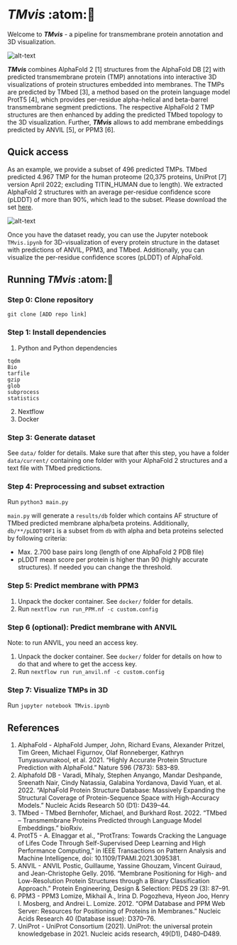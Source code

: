 # **_TMvis_**  :atom::dna:

Welcome to **_TMvis_** - a pipeline for transmembrane protein annotation and 3D visualization.

![alt-text](https://github.com/stelviopas/TMPipeline/blob/main/P45880_plddt.png)               
                                                    
**_TMvis_** combines AlphaFold 2 [1] structures from the AlphaFold DB [2] with predicted transmembrane protein (TMP) annotations into interactive 3D visualizations of protein structures embedded into membranes. The TMPs are predicted by TMbed [3], a method based on the protein language model ProtT5 [4], which provides per-residue alpha-helical and beta-barrel transmembrane segment predictions. The respective AlphaFold 2 TMP structures are then enhanced by adding the predicted TMbed topology to the 3D visualization. Further, **_TMvis_** allows to add membrane embeddings predicted by ANVIL [5], or PPM3 [6]. 

## Quick access

As an example, we provide a subset of 496 predicted TMPs. TMbed predicted 4.967 TMP for the human proteome (20,375 proteins, UniProt [7] version April 2022; excluding TITIN_HUMAN due to length). We extracted AlphaFold 2 structures with an average per-residue confidence score (pLDDT) of more than 90%, which lead to the subset. Please download the set [here](https://doi.org/10.5281/zenodo.6816083). 

![alt-text](https://zenodo.org/api/iiif/v2/3c577630-8539-4e9e-a248-5bc7fd71ec35:7e67b846-f6c8-4df8-a3b1-c5438ea954c6:TMvis_project_overview.png/full/750,/0/default.png)

Once you have the dataset ready, you can use the Jupyter notebook `TMvis.ipynb` for 3D-visualization of every protein structure in the dataset with predictions of ANVIL, PPM3, and TMbed. Additionally, you can visualize the per-residue confidence scores (pLDDT) of AlphaFold.


## Running **_TMvis_** :atom::dna:

### Step 0: Clone repository
`git clone [ADD repo link]`

### Step 1: Install dependencies 
1. Python and Python dependencies 
```
tqdm
Bio
tarfile
gzip
glob
subprocess
statistics
```       
2. Nextflow
3. Docker

### Step 3: Generate dataset
See `data/` folder for details.
Make sure that after this step, you have a folder `data/current/` containing one folder with your AlphaFold 2 structures and a text file with TMbed predictions.

### Step 4: Preprocessing and subset extraction
Run ```python3 main.py```

`main.py` will generate a `results/db` folder which contains AF structure of TMbed predicted membrane alpha/beta proteins. Additionally, `db/**/pLDDT90F1` is a subset from `db` with alpha and beta proteins selected by following criteria: 
- Max. 2.700 base pairs long (length of one AlphaFold 2 PDB file) 
- pLDDT mean score per protein is higher than 90 (highly accurate structures). If needed you can change the threshold.

### Step 5: Predict membrane with PPM3  
1. Unpack the docker container. See `docker/` folder for details.
2. Run ```nextflow run run_PPM.nf -c custom.config```

### Step 6 (optional): Predict membrane with ANVIL
Note: to run ANVIL, you need an access key.
1. Unpack the docker container. See `docker/` folder for details on how to do that and where to get the access key.
2. Run ```nextflow run run_anvil.nf -c custom.config```

### Step 7: Visualize TMPs in 3D     
Run ```jupyter notebook TMvis.ipynb```

## References 
1. AlphaFold - AlphaFold Jumper, John, Richard Evans, Alexander Pritzel, Tim Green, Michael Figurnov, Olaf Ronneberger, Kathryn Tunyasuvunakool, et al. 2021. “Highly Accurate Protein Structure Prediction with AlphaFold.” Nature 596 (7873): 583–89.
2. Alphafold DB - Varadi, Mihaly, Stephen Anyango, Mandar Deshpande, Sreenath Nair, Cindy Natassia, Galabina Yordanova, David Yuan, et al. 2022. “AlphaFold Protein Structure Database: Massively Expanding the Structural Coverage of Protein-Sequence Space with High-Accuracy Models.” Nucleic Acids Research 50 (D1): D439–44.
3. TMbed - TMbed Bernhofer, Michael, and Burkhard Rost. 2022. “TMbed – Transmembrane Proteins Predicted through Language Model Embeddings.” bioRxiv.
4. ProtT5 - A. Elnaggar et al., "ProtTrans: Towards Cracking the Language of Lifes Code Through Self-Supervised Deep Learning and High Performance Computing," in IEEE Transactions on Pattern Analysis and Machine Intelligence, doi: 10.1109/TPAMI.2021.3095381.
5. ANVIL - ANVIL Postic, Guillaume, Yassine Ghouzam, Vincent Guiraud, and Jean-Christophe Gelly. 2016. “Membrane Positioning for High- and Low-Resolution Protein Structures through a Binary Classification Approach.” Protein Engineering, Design & Selection: PEDS 29 (3): 87–91.
6. PPM3 - PPM3 Lomize, Mikhail A., Irina D. Pogozheva, Hyeon Joo, Henry I. Mosberg, and Andrei L. Lomize. 2012. “OPM Database and PPM Web Server: Resources for Positioning of Proteins in Membranes.” Nucleic Acids Research 40 (Database issue): D370–76.
7. UniProt - UniProt Consortium (2021). UniProt: the universal protein knowledgebase in 2021. Nucleic acids research, 49(D1), D480–D489.
